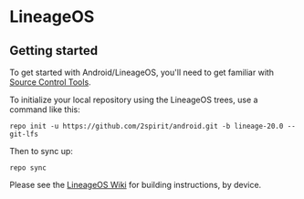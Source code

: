 LineageOS
===========

Getting started
---------------

To get started with Android/LineageOS, you'll need to get familiar with [Source Control Tools](https://source.android.com/setup/develop).

To initialize your local repository using the LineageOS trees, use a command like this:
```
repo init -u https://github.com/2spirit/android.git -b lineage-20.0 --git-lfs
```
Then to sync up:
```
repo sync
```
Please see the [LineageOS Wiki](https://wiki.lineageos.org/) for building instructions, by device.
